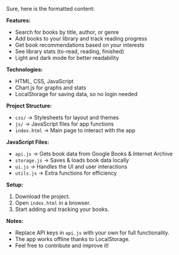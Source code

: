 Sure, here is the formatted content:

**Features:**
- Search for books by title, author, or genre
- Add books to your library and track reading progress
- Get book recommendations based on your interests
- See library stats (to-read, reading, finished)
- Light and dark mode for better readability

**Technologies:**
- HTML, CSS, JavaScript
- Chart.js for graphs and stats
- LocalStorage for saving data, so no login needed

**Project Structure:**
- `css/` → Stylesheets for layout and themes
- `js/` → JavaScript files for app functions
- `index.html` → Main page to interact with the app

**JavaScript Files:**
- `api.js` → Gets book data from Google Books & Internet Archive
- `storage.js` → Saves & loads book data locally
- `ui.js` → Handles the UI and user interactions
- `utils.js` → Extra functions for efficiency

**Setup:**
1. Download the project.
2. Open `index.html` in a browser.
3. Start adding and tracking your books.

**Notes:**
- Replace API keys in `api.js` with your own for full functionality.
- The app works offline thanks to LocalStorage.
- Feel free to contribute and improve it!
